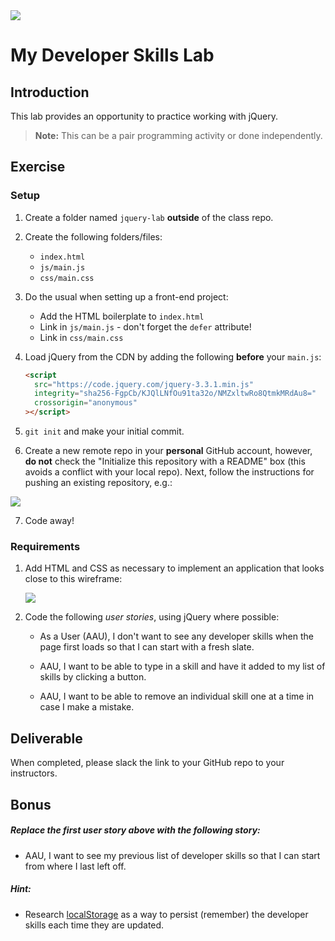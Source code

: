 <img src="https://i.imgur.com/R2zfSdF.png">

# My Developer Skills Lab

## Introduction

This lab provides an opportunity to practice working with jQuery.

> **Note:** This can be a pair programming activity or done independently.

## Exercise

### Setup

1. Create a folder named `jquery-lab` **outside** of the class repo.

2. Create the following folders/files:

   - `index.html`
   - `js/main.js`
   - `css/main.css`

3. Do the usual when setting up a front-end project:

   - Add the HTML boilerplate to `index.html`
   - Link in `js/main.js` - don't forget the `defer` attribute!
   - Link in `css/main.css`

4. Load jQuery from the CDN by adding the following **before** your `main.js`:

   ```html
   <script
     src="https://code.jquery.com/jquery-3.3.1.min.js"
     integrity="sha256-FgpCb/KJQlLNfOu91ta32o/NMZxltwRo8QtmkMRdAu8="
     crossorigin="anonymous"
   ></script>
   ```

5. `git init` and make your initial commit.

6. Create a new remote repo in your **personal** GitHub account, however, **do not** check the "Initialize this repository with a README" box (this avoids a conflict with your local repo). Next, follow the instructions for pushing an existing repository, e.g.:

<img src="https://i.imgur.com/GroeGoa.png">

7. Code away!

### Requirements

1. Add HTML and CSS as necessary to implement an application that looks close to this wireframe:

   <img src="https://i.imgur.com/k06ZMEN.png">

2. Code the following _user stories_, using jQuery where possible:

   - As a User (AAU), I don't want to see any developer skills when the page first loads so that I can start with a fresh slate.

   - AAU, I want to be able to type in a skill and have it added to my list of skills by clicking a button.

   - AAU, I want to be able to remove an individual skill one at a time in case I make a mistake.

## Deliverable

When completed, please slack the link to your GitHub repo to your instructors.

## Bonus

##### Replace the first user story above with the following story:

- AAU, I want to see my previous list of developer skills so that I can start from where I last left off.

##### Hint:

- Research [localStorage](https://developer.mozilla.org/en-US/docs/Web/API/Window/localStorage) as a way to persist (remember) the developer skills each time they are updated.
